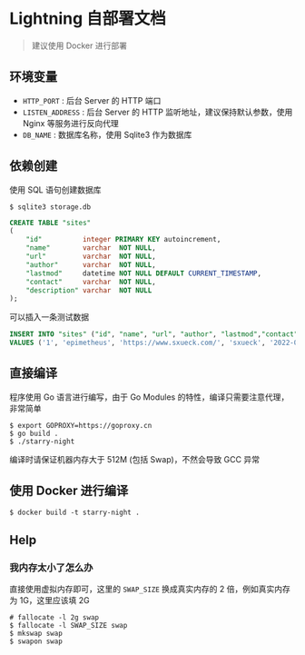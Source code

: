# Lightning 自部署文档

> 建议使用 Docker 进行部署

## 环境变量

* `HTTP_PORT` : 后台 Server 的 HTTP 端口
* `LISTEN_ADDRESS` : 后台 Server 的 HTTP 监听地址，建议保持默认参数，使用 Nginx 等服务进行反向代理
* `DB_NAME` : 数据库名称，使用 Sqlite3 作为数据库

## 依赖创建

使用 SQL 语句创建数据库

```shell
$ sqlite3 storage.db
```

```sql
CREATE TABLE "sites"
(
    "id"          integer PRIMARY KEY autoincrement,
    "name"        varchar  NOT NULL,
    "url"         varchar  NOT NULL,
    "author"      varchar  NOT NULL,
    "lastmod"     datetime NOT NULL DEFAULT CURRENT_TIMESTAMP,
    "contact"     varchar  NOT NULL,
    "description" varchar  NOT NULL
);
```

可以插入一条测试数据

```sql
INSERT INTO "sites" ("id", "name", "url", "author", "lastmod","contact","description")
VALUES ('1', 'epimetheus', 'https://www.sxueck.com/', 'sxueck', '2022-01-11 08:13:23','sxuecks@gmail.com','a sites');
```

## 直接编译

程序使用 Go 语言进行编写，由于 Go Modules 的特性，编译只需要注意代理，非常简单

```shell
$ export GOPROXY=https://goproxy.cn
$ go build .
$ ./starry-night
```

编译时请保证机器内存大于 512M (包括 Swap)，不然会导致 GCC 异常

## 使用 Docker 进行编译
```shell
$ docker build -t starry-night .
```

## Help

### 我内存太小了怎么办

直接使用虚拟内存即可，这里的 `SWAP_SIZE` 换成真实内存的 2 倍，例如真实内存为 1G，这里应该填 2G

```shell
# fallocate -l 2g swap
$ fallocate -l SWAP_SIZE swap
$ mkswap swap
$ swapon swap
```
